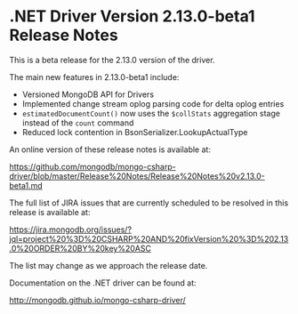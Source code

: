 # .NET Driver Version 2.13.0-beta1 Release Notes

This is a beta release for the 2.13.0 version of the driver.

The main new features in 2.13.0-beta1 include:

* Versioned MongoDB API for Drivers
* Implemented change stream oplog parsing code for delta oplog entries
* `estimatedDocumentCount()` now uses the `$collStats` aggregation stage instead of the `count` command
* Reduced lock contention in BsonSerializer.LookupActualType

An online version of these release notes is available at:

https://github.com/mongodb/mongo-csharp-driver/blob/master/Release%20Notes/Release%20Notes%20v2.13.0-beta1.md

The full list of JIRA issues that are currently scheduled to be resolved in this release is available at:

https://jira.mongodb.org/issues/?jql=project%20%3D%20CSHARP%20AND%20fixVersion%20%3D%202.13.0%20ORDER%20BY%20key%20ASC

The list may change as we approach the release date.

Documentation on the .NET driver can be found at:

http://mongodb.github.io/mongo-csharp-driver/

